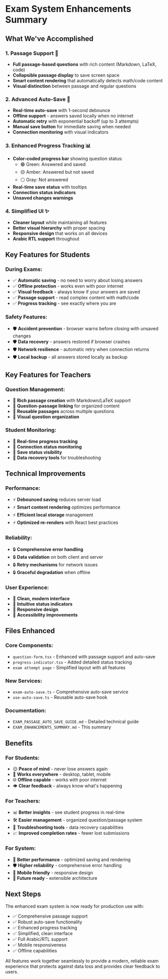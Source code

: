 # Exam System Enhancements Summary

## What We've Accomplished

### 1. **Passage Support** 📖
- **Full passage-based questions** with rich content (Markdown, LaTeX, code)
- **Collapsible passage display** to save screen space
- **Smart content rendering** that automatically detects math/code content
- **Visual distinction** between passage and regular questions

### 2. **Advanced Auto-Save** 💾
- **Real-time auto-save** with 1-second debounce
- **Offline support** - answers saved locally when no internet
- **Automatic retry** with exponential backoff (up to 3 attempts)
- **Manual save button** for immediate saving when needed
- **Connection monitoring** with visual indicators

### 3. **Enhanced Progress Tracking** 📊
- **Color-coded progress bar** showing question status:
  - 🟢 Green: Answered and saved
  - 🟡 Amber: Answered but not saved
  - ⚪ Gray: Not answered
- **Real-time save status** with tooltips
- **Connection status indicators**
- **Unsaved changes warnings**

### 4. **Simplified UI** ✨
- **Cleaner layout** while maintaining all features
- **Better visual hierarchy** with proper spacing
- **Responsive design** that works on all devices
- **Arabic RTL support** throughout

## Key Features for Students

### During Exams:
- ✅ **Automatic saving** - no need to worry about losing answers
- ✅ **Offline protection** - works even with poor internet
- ✅ **Visual feedback** - always know if your answers are saved
- ✅ **Passage support** - read complex content with math/code
- ✅ **Progress tracking** - see exactly where you are

### Safety Features:
- 🛡️ **Accident prevention** - browser warns before closing with unsaved changes
- 🛡️ **Data recovery** - answers restored if browser crashes
- 🛡️ **Network resilience** - automatic retry when connection returns
- 🛡️ **Local backup** - all answers stored locally as backup

## Key Features for Teachers

### Question Management:
- 📝 **Rich passage creation** with Markdown/LaTeX support
- 📝 **Question-passage linking** for organized content
- 📝 **Reusable passages** across multiple questions
- 📝 **Visual question organization**

### Student Monitoring:
- 👀 **Real-time progress tracking**
- 👀 **Connection status monitoring**
- 👀 **Save status visibility**
- 👀 **Data recovery tools** for troubleshooting

## Technical Improvements

### Performance:
- ⚡ **Debounced saving** reduces server load
- ⚡ **Smart content rendering** optimizes performance
- ⚡ **Efficient local storage** management
- ⚡ **Optimized re-renders** with React best practices

### Reliability:
- 🔒 **Comprehensive error handling**
- 🔒 **Data validation** on both client and server
- 🔒 **Retry mechanisms** for network issues
- 🔒 **Graceful degradation** when offline

### User Experience:
- 🎨 **Clean, modern interface**
- 🎨 **Intuitive status indicators**
- 🎨 **Responsive design**
- 🎨 **Accessibility improvements**

## Files Enhanced

### Core Components:
- `question-form.tsx` - Enhanced with passage support and auto-save
- `progress-indicator.tsx` - Added detailed status tracking
- `exam attempt page` - Simplified layout with all features

### New Services:
- `exam-auto-save.ts` - Comprehensive auto-save service
- `use-auto-save.ts` - Reusable auto-save hook

### Documentation:
- `EXAM_PASSAGE_AUTO_SAVE_GUIDE.md` - Detailed technical guide
- `EXAM_ENHANCEMENTS_SUMMARY.md` - This summary

## Benefits

### For Students:
- 😌 **Peace of mind** - never lose answers again
- 📱 **Works everywhere** - desktop, tablet, mobile
- 🌐 **Offline capable** - works with poor internet
- 👁️ **Clear feedback** - always know what's happening

### For Teachers:
- 📊 **Better insights** - see student progress in real-time
- 🛠️ **Easier management** - organized question/passage system
- 🔧 **Troubleshooting tools** - data recovery capabilities
- 📈 **Improved completion rates** - fewer lost submissions

### For System:
- 🚀 **Better performance** - optimized saving and rendering
- 🛡️ **Higher reliability** - comprehensive error handling
- 📱 **Mobile friendly** - responsive design
- 🔄 **Future ready** - extensible architecture

## Next Steps

The enhanced exam system is now ready for production use with:
- ✅ Comprehensive passage support
- ✅ Robust auto-save functionality
- ✅ Enhanced progress tracking
- ✅ Simplified, clean interface
- ✅ Full Arabic/RTL support
- ✅ Mobile responsiveness
- ✅ Offline capabilities

All features work together seamlessly to provide a modern, reliable exam experience that protects against data loss and provides clear feedback to users. 